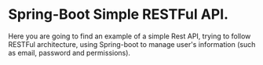 # Spring-Boot Simple RESTFul API.

Here you are going to find an example of a simple Rest API, trying to follow RESTFul architecture, using Spring-boot to manage user's information (such as email, password and permissions).
